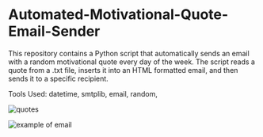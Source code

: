 # Automated-Motivational-Quote-Email-Sender
This repository contains a Python script that automatically sends an email with a random motivational quote every day of the week. The script reads a quote from a .txt file, inserts it into an HTML formatted email, and then sends it to a specific recipient.

Tools Used: datetime, smtplib, email, random, 


![quotes](https://github.com/bardack134/Automated-Motivational-Quote-Email-Sender/assets/142977989/86b3bd54-7ca4-4997-8cdc-4a45e0564b2d)



![example of email](https://github.com/bardack134/Automated-Motivational-Quote-Email-Sender/assets/142977989/d262cef0-0313-4ca1-b7c0-dadec14e5704)

